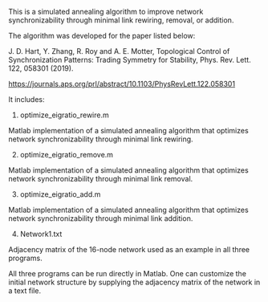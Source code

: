 This is a simulated annealing algorithm to improve network synchronizability through minimal link rewiring, removal, or addition.

The algorithm was developed for the paper listed below:

J. D. Hart, Y. Zhang, R. Roy and A. E. Motter, Topological Control of Synchronization Patterns: Trading Symmetry for Stability, Phys. Rev. Lett. 122, 058301 (2019).

https://journals.aps.org/prl/abstract/10.1103/PhysRevLett.122.058301

It includes:

1. optimize_eigratio_rewire.m

  Matlab implementation of a simulated annealing algorithm that optimizes network synchronizability through minimal link rewiring.
  
2. optimize_eigratio_remove.m

  Matlab implementation of a simulated annealing algorithm that optimizes network synchronizability through minimal link removal.
  
3. optimize_eigratio_add.m

  Matlab implementation of a simulated annealing algorithm that optimizes network synchronizability through minimal link addition.
  
4. Network1.txt

  Adjacency matrix of the 16-node network used as an example in all three programs.
  
  
All three programs can be run directly in Matlab. One can customize the initial network structure by supplying the adjacency matrix of the network in a text file. 
